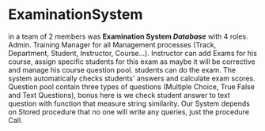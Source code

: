 # ExaminationSystem
in a team of 2 members was **Examination System _Database_** with 4 roles. Admin. Training Manager for all Management processes (Track, Department, Student, Instructor, Course...). Instructor can add Exams for his course, assign specific students for this exam as maybe it will be corrective and manage his course question pool. students can do the exam. The system automatically checks students' answers and calculate exam scores. Question pool contain three types of questions (Multiple Choice, True False and Text Questions), bonus here is we check student answer to text question with function that measure string similarity. Our System depends on Stored procedure that no one will write any queries, just the procedure Call. 
